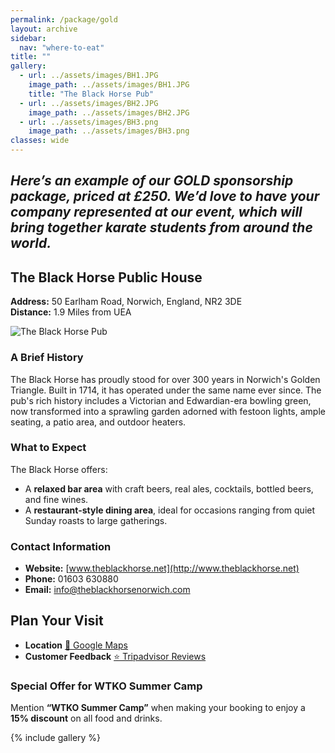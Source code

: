 ```yaml
---
permalink: /package/gold
layout: archive
sidebar:
  nav: "where-to-eat"
title: ""
gallery:
  - url: ../assets/images/BH1.JPG
    image_path: ../assets/images/BH1.JPG
    title: "The Black Horse Pub"
  - url: ../assets/images/BH2.JPG
    image_path: ../assets/images/BH2.JPG
  - url: ../assets/images/BH3.png
    image_path: ../assets/images/BH3.png
classes: wide
---
```

*Here’s an example of our GOLD sponsorship package, priced at £250. We’d love to have your company represented at our event, which will bring together karate students from around the world.*
---
## **The Black Horse Public House**  
**Address:** 50 Earlham Road, Norwich, England, NR2 3DE  
**Distance:** 1.9 Miles from UEA  

![The Black Horse Pub](../assets/images/BlackHorse.jpeg "The Black Horse Pub")

### **A Brief History**  
The Black Horse has proudly stood for over 300 years in Norwich's Golden Triangle. Built in 1714, it has operated under the same name ever since. The pub's rich history includes a Victorian and Edwardian-era bowling green, now transformed into a sprawling garden adorned with festoon lights, ample seating, a patio area, and outdoor heaters.

### **What to Expect**  
The Black Horse offers:  
- A **relaxed bar area** with craft beers, real ales, cocktails, bottled beers, and fine wines.  
- A **restaurant-style dining area**, ideal for occasions ranging from quiet Sunday roasts to large gatherings. 

### **Contact Information**  
- **Website:** [www.theblackhorse.net](http://www.theblackhorse.net)  
- **Phone:** 01603 630880  
- **Email:** [info@theblackhorsenorwich.com](mailto:info@theblackhorsenorwich.com)  

## Plan Your Visit

- **Location** [📍 Google Maps](https://g.co/kgs/YK9CE9v)  
- **Customer Feedback** [⭐ Tripadvisor Reviews](https://www.tripadvisor.co.uk/Restaurant_Review-g186342-d3835230-Reviews-The_Black_Horse-Norwich_Norfolk_East_Anglia_England.html)

### **Special Offer for WTKO Summer Camp**  
Mention **“WTKO Summer Camp”** when making your booking to enjoy a **15% discount** on all food and drinks.

{% include gallery %}
